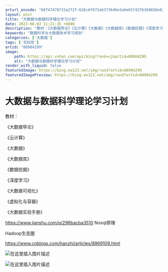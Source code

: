 ```yaml
---
arturl_encode: "68747470733a2f2f:626c6f672e6373646e2e6e65742f6368656e62696e6b726961:2f61727469636c652f64657461696c732f3838393034323939"
layout: post
title: "大数据与数据科学理论学习计划"
date: 2023-06-03 11:21:35 +0800
description: "教材：《大数据导论》《云计算》《大数据》《大数据库》《数据挖掘》《深度学习》《大数据"
keywords: "数据科学与大数据技术学习规划"
categories: ['大数据']
tags: ['无标签']
artid: "88904299"
image:
    path: https://api.vvhan.com/api/bing?rand=sj&artid=88904299
    alt: "大数据与数据科学理论学习计划"
render_with_liquid: false
featuredImage: https://bing.ee123.net/img/rand?artid=88904299
featuredImagePreview: https://bing.ee123.net/img/rand?artid=88904299
---
```


# 大数据与数据科学理论学习计划

教材：
  
《大数据导论》
  
《云计算》
  
《大数据》
  
《大数据库》
  
《数据挖掘》
  
《深度学习》
  
《大数据可视化》
  
《虚拟化与容器》
  
《大数据实验手册》

<https://www.jianshu.com/p/296bacba3510>
Nosql原理
  
Hadoop生态圈
  
<https://www.cnblogs.com/hanzhi/articles/8969109.html>
  
![在这里插入图片描述](https://i-blog.csdnimg.cn/blog_migrate/6da5b2b08f3eb4d34bdc2169db15638a.png)
  
![在这里插入图片描述](https://i-blog.csdnimg.cn/blog_migrate/6bd0aa7cf083e9947ffd7c0756cb3a32.png)